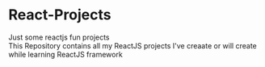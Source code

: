 # React-Projects
Just some reactjs fun projects  
This Repository contains all my ReactJS projects I've creaate or will create while learning ReactJS framework
